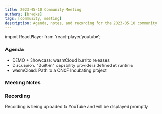 ```yaml
---
title: 2023-05-10 Community Meeting
authors: [brooks]
tags: [community, meeting]
description: Agenda, notes, and recording for the 2023-05-10 community meeting
---
```


import ReactPlayer from 'react-player/youtube';

### Agenda

- DEMO + Showcase: wasmCloud burrito releases
- Discussion: "Built-in" capability providers defined at runtime
- wasmCloud: Path to a CNCF Incubating project

<!--truncate-->

### Meeting Notes

### Recording

Recording is being uploaded to YouTube and will be displayed promptly
